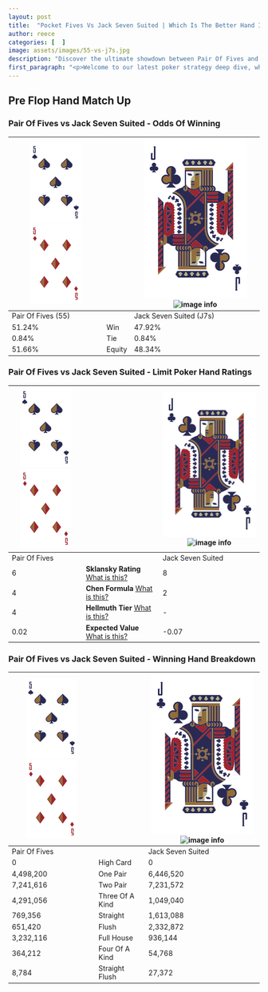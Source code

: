 ```yaml
---
layout: post
title:  "Pocket Fives Vs Jack Seven Suited | Which Is The Better Hand In Poker? A Complete Guide"
author: reece
categories: [  ]
image: assets/images/55-vs-j7s.jpg
description: "Discover the ultimate showdown between Pair Of Fives and Jack Seven Suited in poker! Uncover the odds, strategies, and scenarios where one hand triumphs over the other. Get ready to up your poker game with this thrilling analysis."
first_paragraph: "<p>Welcome to our latest poker strategy deep dive, where we're pitting two distinct hands against each other in a high-stakes showdown: Pair Of Fives vs Jack Seven Suited.</p><p>In the dynamic world of poker, every decision counts, and knowing which hand holds the upper hand is key to your success at the table.</p><p>In this article, we'll dissect these two hands, explore the scenarios where one dominates the other, and equip you with the knowledge to make strategic choices that can tip the odds in your favor.</p><p>Get ready to unravel the intriguing dynamics of these poker hands and elevate your game to new heights.</p>"
---
```




[comment]: # (sp0)

## Pre Flop Hand Match Up

<div class="table hand-ratings" markdown="1"> 



### Pair Of Fives vs Jack Seven Suited - Odds Of Winning


    
| ![image info](assets/images/hand1/5.png) ![image info](assets/images/hand1/5o.png) |  | ![image info](assets/images/hand2/J.png) ![image info](assets/images/hand2/7s.png) |
| -------- | -------- | -------- |
| Pair Of Fives (55) |  | Jack Seven Suited (J7s) |
| 51.24% | Win | 47.92% |
| 0.84% | Tie | 0.84% |
| 51.66% | Equity | 48.34% |




[comment]: # (sp1)



### Pair Of Fives vs Jack Seven Suited - Limit Poker Hand Ratings


    
| ![image info](assets/images/hand1/5.png) ![image info](assets/images/hand1/5o.png) |  | ![image info](assets/images/hand2/J.png) ![image info](assets/images/hand2/7s.png) |
| -------- | -------- | -------- |
| Pair Of Fives |  | Jack Seven Suited |
| 6 | **Sklansky Rating** [What is this?](/sklansky-rating-explained) | 8 |
| 4 | **Chen Formula** [What is this?](/chen-formula-explained) | 2 |
| 4 | **Hellmuth Tier** [What is this?](/Hellmuth-tier-explained) | - |
| 0.02 | **Expected Value** [What is this?](/expected-value-explained) | -0.07 |




[comment]: # (sp2)



### Pair Of Fives vs Jack Seven Suited - Winning Hand Breakdown


    
| ![image info](assets/images/hand1/5.png) ![image info](assets/images/hand1/5o.png) |  | ![image info](assets/images/hand2/J.png) ![image info](assets/images/hand2/7s.png) |
| -------- | -------- | -------- |
| Pair Of Fives |  | Jack Seven Suited |
| 0 | High Card | 0 |
| 4,498,200 | One Pair | 6,446,520 |
| 7,241,616 | Two Pair | 7,231,572 |
| 4,291,056 | Three Of A Kind | 1,049,040 |
| 769,356 | Straight | 1,613,088 |
| 651,420 | Flush | 2,332,872 |
| 3,232,116 | Full House | 936,144 |
| 364,212 | Four Of A Kind | 54,768 |
| 8,784 | Straight Flush | 27,372 |




[comment]: # (sp3)



</div>

[comment]: # (sp4)



[comment]: # (sp5)

